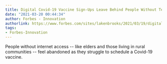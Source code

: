```yaml
---
title: Digital Covid-19 Vaccine Sign-Ups Leave Behind People Without Tech Access
date: "2021-03-20 00:44:34"
author: Forbes - Innovation
authorlink: https://www.forbes.com/sites/lakenbrooks/2021/03/19/digital-covid-19-vaccine-sign-ups-leave-behind-people-without-tech-access/
tags:
- Forbes-Innovation
---
```

People without internet access -- like elders and those living in rural communities -- feel abandoned as they struggle to schedule a Covid-19 vaccine.